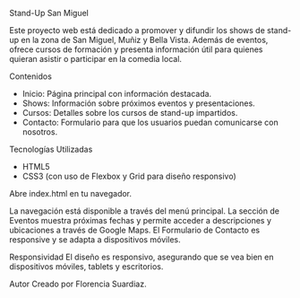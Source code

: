 Stand-Up San Miguel

Este proyecto web está dedicado a promover y difundir los shows de stand-up en la zona de San Miguel, Muñiz y Bella Vista. Además de eventos, ofrece cursos de formación y presenta información útil para quienes quieran asistir o participar en la comedia local.

Contenidos
- Inicio: Página principal con información destacada.
- Shows: Información sobre próximos eventos y presentaciones.
- Cursos: Detalles sobre los cursos de stand-up impartidos.
- Contacto: Formulario para que los usuarios puedan comunicarse con nosotros.

Tecnologías Utilizadas
- HTML5
- CSS3 (con uso de Flexbox y Grid para diseño responsivo)

Abre index.html en tu navegador.

La navegación está disponible a través del menú principal.
La sección de Eventos muestra próximas fechas y permite acceder a descripciones y ubicaciones a través de Google Maps.
El Formulario de Contacto es responsive y se adapta a dispositivos móviles.

Responsividad
El diseño es responsivo, asegurando que se vea bien en dispositivos móviles, tablets y escritorios.

Autor
Creado por Florencia Suardiaz.